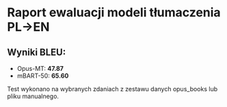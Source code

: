 # Raport ewaluacji modeli tłumaczenia PL->EN

## Wyniki BLEU:

- Opus-MT: **47.87**
- mBART-50: **65.60**

Test wykonano na wybranych zdaniach z zestawu danych opus_books lub pliku manualnego.
